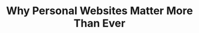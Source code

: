 ---
layout: bookmark
title: Why Personal Websites Matter More Than Ever
tags:
  - Bookmarks
  - Why you need a personal website
  - Community
  - Feeds
  - IndieWeb
  - Web
created: '2025-02-26T01:56:52.203Z'
modified: '2025-02-26T01:58:10.664Z'
link: https://www.joanwestenberg.com/why-personal-websites-matter-more-than-ever/
id: 979823197
excerpt: >-
  I don’t know why we talk about walled gardens.


  That seems to imply something beautiful, something worth defending.


  It conjures images of beautifully maintained flowerbeds protected from the
  outside world. But that’s not what Facebook built, what Instagram built, what
  Twitter built.


  They built paved, unshaded, barren hellscapes,
image: >-
  https://www.joanwestenberg.com/content/images/2025/02/90s-website-min.png-3890512238.webp
---